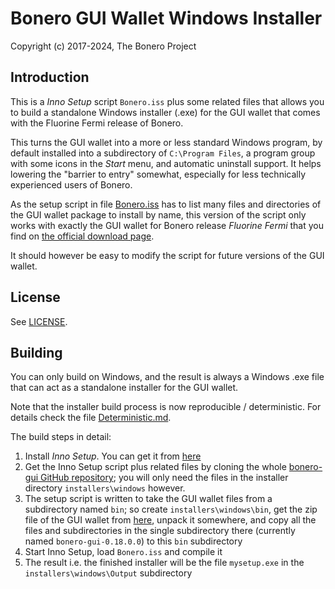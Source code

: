 # Bonero GUI Wallet Windows Installer #

Copyright (c) 2017-2024, The Bonero Project

## Introduction ##

This is a *Inno Setup* script `Bonero.iss` plus some related files
that allows you to build a standalone Windows installer (.exe) for
the GUI wallet that comes with the Fluorine Fermi release of Bonero.

This turns the GUI wallet into a more or less standard Windows program,
by default installed into a subdirectory of `C:\Program Files`, a
program group with some icons in the *Start* menu, and automatic
uninstall support. It helps lowering the "barrier to entry"
somewhat, especially for less technically experienced users of
Bonero.

As the setup script in file [Bonero.iss](Bonero.iss) has to list many
files and directories of the GUI wallet package to install by name,
this version of the script only works with exactly the GUI wallet
for Bonero release *Fluorine Fermi* that you find on
[the official download page](https://getbonero.org/downloads/).

It should however be easy to modify the script for future
versions of the GUI wallet.

## License ##

See [LICENSE](LICENSE).

## Building ##

You can only build on Windows, and the result is always a
Windows .exe file that can act as a standalone installer for the
GUI wallet.

Note that the installer build process is now reproducible / deterministic. For details check the file [Deterministic.md](Deterministic.md).

The build steps in detail:

1. Install *Inno Setup*. You can get it from [here](http://www.jrsoftware.org/isdl.php)
2. Get the Inno Setup script plus related files by cloning the whole [bonero-gui GitHub repository](https://github.com/bonero-project/bonero-gui); you will only need the files in the installer directory `installers\windows` however.
3. The setup script is written to take the GUI wallet files from a subdirectory named `bin`; so create `installers\windows\bin`, get the zip file of the GUI wallet from [here](https://getbonero.org/downloads/), unpack it somewhere, and copy all the files and subdirectories in the single subdirectory there (currently named `bonero-gui-0.18.0.0`) to this `bin` subdirectory
4. Start Inno Setup, load `Bonero.iss` and compile it
5. The result i.e. the finished installer will be the file `mysetup.exe` in the `installers\windows\Output` subdirectory 

